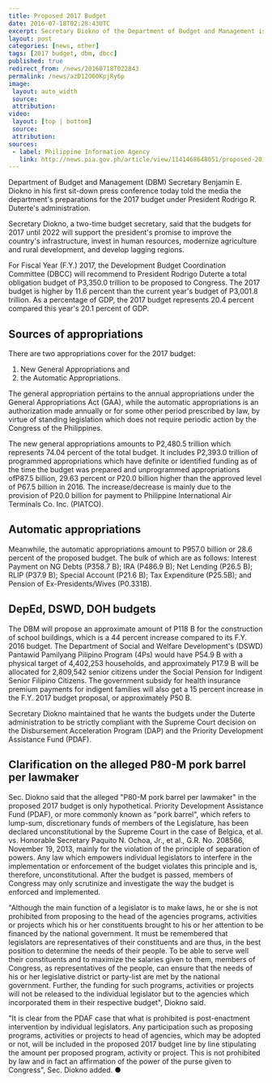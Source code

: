 ```yaml
---
title: Proposed 2017 Budget
date: 2016-07-18T02:28:43UTC
excerpt: Secretary Diokno of the Department of Budget and Management is preparing for the 2017 budget under the administration of President Rodrigo R. Duterte. The recommended budget for approval will be 11.6 percent higher.
layout: post
categories: [news, other]
tags: [2017 budget, dbm, dbcc]
published: true
redirect_from: /news/20160718T022843
permalink: /news/azD12O60KpjRy6p
image:
 layout: auto_width
 source: 
 attribution: 
video:
 layout: [top | bottom]
 source: 
 attribution: 
sources:
 - label: Philippine Information Agency
   link: http://news.pia.gov.ph/article/view/1141468648051/proposed-2017-budget-higher-by-11-6-says-dbm
---
```


Department of Budget and Management (DBM) Secretary Benjamin E. Diokno in his first sit-down press conference today told the media the department's preparations for the 2017 budget under President Rodrigo R. Duterte's administration.

Secretary Diokno, a two-time budget secretary, said that the budgets for 2017 until 2022 will support the president's promise to improve the country's infrastructure, invest in human resources, modernize agriculture and rural development, and develop lagging regions.

For Fiscal Year (F.Y.) 2017, the Development Budget Coordination Committee (DBCC) will recommend to President Rodrigo Duterte a total obligation budget of P3,350.0 trillion to be proposed to Congress. The 2017 budget is higher by 11.6 percent than the current year's budget of P3,001.8 trillion. As a percentage of GDP, the 2017 budget represents 20.4 percent compared this year's 20.1 percent of GDP.

## Sources of appropriations

There are two appropriations cover for the 2017 budget:

1. New General Appropriations and
2. the Automatic Appropriations.

The general appropriation pertains to the annual appropriations under the General Appropriations Act (GAA), while the automatic appropriations is an authorization made annually or for some other period prescribed by law, by virtue of standing legislation which does not require periodic action by the Congress of the Philippines.

The new general appropriations amounts to P2,480.5 trillion which represents 74.04 percent of the total budget. It includes P2,393.0 trillion of programmed appropriations which have definite or identified funding as of the time the budget was prepared and unprogrammed appropriations ofP87.5 billion, 29.63 percent or P20.0 billion higher than the approved level of P67.5 billion in 2016. The increase/decrease is mainly due to the provision of P20.0 billion for payment to Philippine International Air Terminals Co. Inc. (PIATCO).

## Automatic appropriations

Meanwhile, the automatic appropriations amount to P957.0 billion or 28.6 percent of the proposed budget. The bulk of which are as follows: Interest Payment on NG Debts (P358.7 B); IRA (P486.9 B); Net Lending (P26.5 B); RLIP (P37.9 B); Special Account (P21.6 B); Tax Expenditure (P25.5B); and Pension of Ex-Presidents/Wives (P0.331B).

## DepEd, DSWD, DOH budgets

The DBM will propose an approximate amount of P118 B for the construction of school buildings, which is a 44 percent increase compared to its F.Y. 2016 budget. The Department of Social and Welfare Development's (DSWD) Pantawid Pamilyang Pilipino Program (4Ps) would have P54.9 B with a physical target of 4,402,253 households, and approximately P17.9 B will be allocated for 2,809,542 senior citizens under the Social Pension for Indigent Senior Filipino Citizens. The government subsidy for health insurance premium payments for indigent families will also get a 15 percent increase in the F.Y. 2017 budget proposal, or approximately P50 B.

Secretary Diokno maintained that he wants the budgets under the Duterte administration to be strictly compliant with the Supreme Court decision on the Disbursement Acceleration Program (DAP) and the Priority Development Assistance Fund (PDAF).

## Clarification on the alleged P80-M pork barrel per lawmaker

Sec. Diokno said that the alleged "P80-M pork barrel per lawmaker" in the proposed 2017 budget is only hypothetical. Priority Development Assistance Fund (PDAF), or more commonly known as "pork barrel", which refers to lump-sum, discretionary funds of members of the Legislature, has been declared unconstitutional by the Supreme Court in the case of Belgica, et al. vs. Honorable Secretary Paquito N. Ochoa, Jr., et al., G.R. No. 208566, November 19, 2013, mainly for the violation of the principle of separation of powers. Any law which empowers individual legislators to interfere in the implementation or enforcement of the budget violates this principle and is, therefore, unconstitutional. After the budget is passed, members of Congress may only scrutinize and investigate the way the budget is enforced and implemented.

"Although the main function of a legislator is to make laws, he or she is not prohibited from proposing to the head of the agencies programs, activities or projects which his or her constituents brought to his or her attention to be financed by the national government. It must be remembered that legislators are representatives of their constituents and are thus, in the best position to determine the needs of their people. To be able to serve well their constituents and to maximize the salaries given to them, members of Congress, as representatives of the people, can ensure that the needs of his or her legislative district or party-list are met by the national government. Further, the funding for such programs, activities or projects will not be released to the individual legislator but to the agencies which incorporated them in their respective budget", Diokno said.

"It is clear from the PDAF case that what is prohibited is post-enactment intervention by individual legislators. Any participation such as proposing programs, activities or projects to head of agencies, which may be adopted or not, will be included in the proposed 2017 budget line by line stipulating the amount per proposed program, activity or project. This is not prohibited by law and in fact an affirmation of the power of the purse given to Congress", Sec. Diokno added.
&#x25cf;


